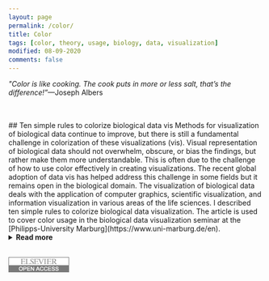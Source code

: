 ```yaml
---
layout: page
permalink: /color/
title: Color
tags: [color, theory, usage, biology, data, visualization]
modified: 08-09-2020
comments: false
---
```


_"Color is like cooking.  The cook puts in more or less salt, that’s the difference!”_—Joseph Albers

<br/>
<br/>
## Ten simple rules to colorize biological data vis
Methods for visualization of biological data continue to improve, but there is still a fundamental challenge in colorization of these visualizations (vis).  Visual representation of biological data should not overwhelm, obscure, or bias the findings, but rather make them more understandable.  This is often due to the challenge of how to use color effectively in creating visualizations.  The recent global adoption of data vis has helped address this challenge in some fields but it remains open in the biological domain.  The visualization of biological data deals with the application of computer graphics, scientific visualization, and information visualization in various areas of the life sciences.  I described ten simple rules to colorize biological data visualization. The article is used to cover color usage in the biological data visualization seminar at the [Philipps-University Marburg](https://www.uni-marburg.de/en).
<details><summary><b>Read more</b></summary>
<p> 
	<ol>
		<li> Identify the nature of your data</li>
		<li> Select a color space</li>
		<li> Create a color palette based on the selected color space</li>
		<li> Apply the color palette to your data set for visualization</li>
		<li> Check for color context in your data vis after the color palette is Applied</li>
		<li> Evaluate interactions of colors in your data visualization</li>
		<li> Be aware of color conventions and definitions in your particular discipline</li>
		<li> Assess color deficiencies</li>
		<li> Consider web content accessibility and Print Realities</li>
		<li> Get it right in black & white</li>
	</ol>
</p>
</details>
<br/>

<p><a href="https://collections.plos.org/ten-simple-rules"><img src="/images/id_elsevier.png"></a></p>

